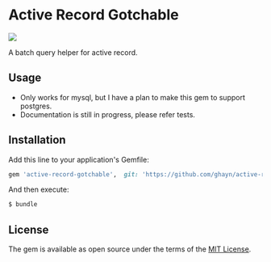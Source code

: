 # Active Record Gotchable
[![](https://api.travis-ci.com/ghayn/active-record-gotchable.svg?branch=master)](https://travis-ci.com/ghayn/active-record-gotchable)

A batch query helper for active record.

## Usage
- Only works for mysql, but I have a plan to make this gem to support postgres.
- Documentation is still in progress, please refer tests.

## Installation
Add this line to your application's Gemfile:

```ruby
gem 'active-record-gotchable',  git: 'https://github.com/ghayn/active-record-gotchable.git', branch: 'master'
```

And then execute:
```bash
$ bundle
```

## License
The gem is available as open source under the terms of the [MIT License](https://opensource.org/licenses/MIT).
